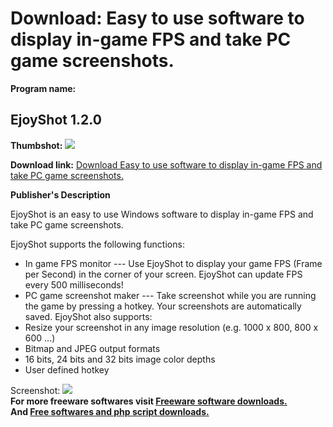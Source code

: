 # Download: Easy to use software to display in-game FPS and take PC game screenshots.

**Program name:**

## EjoyShot 1.2.0

  
**Thumbshot:** ![](http://www.freewarefiles.com/screenshot/ejoyshot_shot_md.gif)   
  
**Download link:** [Download Easy to use software to display in-game FPS and take PC game screenshots.](http://freesoftwares.boysofts.com/EjoyShot_program_20397.html)  
  


**Publisher's Description**  
  


EjoyShot is an easy to use Windows software to display in-game FPS and take PC game screenshots. 

EjoyShot supports the following functions:

  * In game FPS monitor --- Use EjoyShot to display your game FPS (Frame per Second) in the corner of your screen. EjoyShot can update FPS every 500 milliseconds! 
  * PC game screenshot maker --- Take screenshot while you are running the game by pressing a hotkey. Your screenshots are automatically saved. 
EjoyShot also supports: 
  * Resize your screenshot in any image resolution (e.g. 1000 x 800, 800 x 600 ...) 
  * Bitmap and JPEG output formats 
  * 16 bits, 24 bits and 32 bits image color depths 
  * User defined hotkey 

  
  
Screenshot: ![](http://www.freewarefiles.com/screenshot/ejoyshot_shot.gif)   
**For more freeware softwares visit [Freeware software downloads.](http://freesoftwares.boysofts.com/)**   
**And [Free softwares and php script downloads.](http://www.boysofts.com/)**
